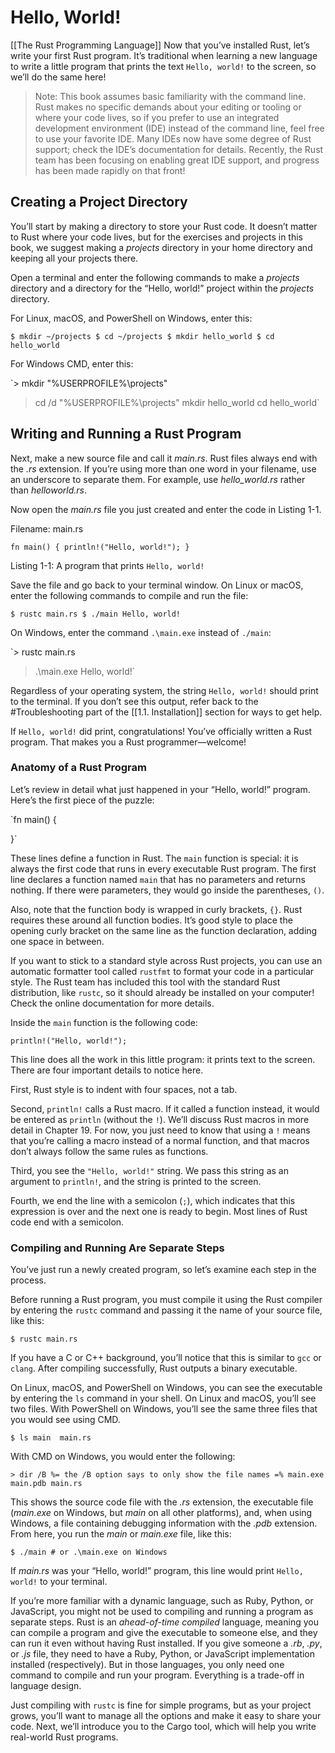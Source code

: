 # Hello, World!
[[The Rust Programming Language]]
Now that you’ve installed Rust, let’s write your first Rust program. It’s traditional when learning a new language to write a little program that prints the text `Hello, world!` to the screen, so we’ll do the same here!

> Note: This book assumes basic familiarity with the command line. Rust makes no specific demands about your editing or tooling or where your code lives, so if you prefer to use an integrated development environment (IDE) instead of the command line, feel free to use your favorite IDE. Many IDEs now have some degree of Rust support; check the IDE’s documentation for details. Recently, the Rust team has been focusing on enabling great IDE support, and progress has been made rapidly on that front!

## Creating a Project Directory

You’ll start by making a directory to store your Rust code. It doesn’t matter to Rust where your code lives, but for the exercises and projects in this book, we suggest making a _projects_ directory in your home directory and keeping all your projects there.

Open a terminal and enter the following commands to make a _projects_ directory and a directory for the “Hello, world!” project within the _projects_ directory.

For Linux, macOS, and PowerShell on Windows, enter this:

`$ mkdir ~/projects
$ cd ~/projects
$ mkdir hello_world
$ cd hello_world` 

For Windows CMD, enter this:

`> mkdir "%USERPROFILE%\projects"
> cd /d "%USERPROFILE%\projects"
> mkdir hello_world
> cd hello_world` 

## Writing and Running a Rust Program

Next, make a new source file and call it _main.rs_. Rust files always end with the _.rs_ extension. If you’re using more than one word in your filename, use an underscore to separate them. For example, use _hello_world.rs_ rather than _helloworld.rs_.

Now open the _main.rs_ file you just created and enter the code in Listing 1-1.

Filename: main.rs

`fn main() {
    println!("Hello, world!");
}` 

Listing 1-1: A program that prints `Hello, world!`

Save the file and go back to your terminal window. On Linux or macOS, enter the following commands to compile and run the file:

`$ rustc main.rs
$ ./main
Hello, world!` 

On Windows, enter the command `.\main.exe` instead of `./main`:

`> rustc main.rs
> .\main.exe
Hello, world!` 

Regardless of your operating system, the string `Hello, world!` should print to the terminal. If you don’t see this output, refer back to the #Troubleshooting part of the [[1.1. Installation]] section for ways to get help.

If `Hello, world!` did print, congratulations! You’ve officially written a Rust program. That makes you a Rust programmer—welcome!

### Anatomy of a Rust Program

Let’s review in detail what just happened in your “Hello, world!” program. Here’s the first piece of the puzzle:

`fn main() {

}` 

These lines define a function in Rust. The `main` function is special: it is always the first code that runs in every executable Rust program. The first line declares a function named `main` that has no parameters and returns nothing. If there were parameters, they would go inside the parentheses, `()`.

Also, note that the function body is wrapped in curly brackets, `{}`. Rust requires these around all function bodies. It’s good style to place the opening curly bracket on the same line as the function declaration, adding one space in between.

If you want to stick to a standard style across Rust projects, you can use an automatic formatter tool called `rustfmt` to format your code in a particular style. The Rust team has included this tool with the standard Rust distribution, like `rustc`, so it should already be installed on your computer! Check the online documentation for more details.

Inside the `main` function is the following code:

 `println!("Hello, world!");` 

This line does all the work in this little program: it prints text to the screen. There are four important details to notice here.

First, Rust style is to indent with four spaces, not a tab.

Second, `println!` calls a Rust macro. If it called a function instead, it would be entered as `println` (without the `!`). We’ll discuss Rust macros in more detail in Chapter 19. For now, you just need to know that using a `!` means that you’re calling a macro instead of a normal function, and that macros don’t always follow the same rules as functions.

Third, you see the `"Hello, world!"` string. We pass this string as an argument to `println!`, and the string is printed to the screen.

Fourth, we end the line with a semicolon (`;`), which indicates that this expression is over and the next one is ready to begin. Most lines of Rust code end with a semicolon.

### Compiling and Running Are Separate Steps

You’ve just run a newly created program, so let’s examine each step in the process.

Before running a Rust program, you must compile it using the Rust compiler by entering the `rustc` command and passing it the name of your source file, like this:

`$ rustc main.rs` 

If you have a C or C++ background, you’ll notice that this is similar to `gcc` or `clang`. After compiling successfully, Rust outputs a binary executable.

On Linux, macOS, and PowerShell on Windows, you can see the executable by entering the `ls` command in your shell. On Linux and macOS, you’ll see two files. With PowerShell on Windows, you’ll see the same three files that you would see using CMD.

`$ ls
main  main.rs` 

With CMD on Windows, you would enter the following:

`> dir /B %= the /B option says to only show the file names =%
main.exe
main.pdb
main.rs` 

This shows the source code file with the _.rs_ extension, the executable file (_main.exe_ on Windows, but _main_ on all other platforms), and, when using Windows, a file containing debugging information with the _.pdb_ extension. From here, you run the _main_ or _main.exe_ file, like this:

`$ ./main # or .\main.exe on Windows` 

If _main.rs_ was your “Hello, world!” program, this line would print `Hello, world!` to your terminal.

If you’re more familiar with a dynamic language, such as Ruby, Python, or JavaScript, you might not be used to compiling and running a program as separate steps. Rust is an _ahead-of-time compiled_ language, meaning you can compile a program and give the executable to someone else, and they can run it even without having Rust installed. If you give someone a _.rb_, _.py_, or _.js_ file, they need to have a Ruby, Python, or JavaScript implementation installed (respectively). But in those languages, you only need one command to compile and run your program. Everything is a trade-off in language design.

Just compiling with `rustc` is fine for simple programs, but as your project grows, you’ll want to manage all the options and make it easy to share your code. Next, we’ll introduce you to the Cargo tool, which will help you write real-world Rust programs.